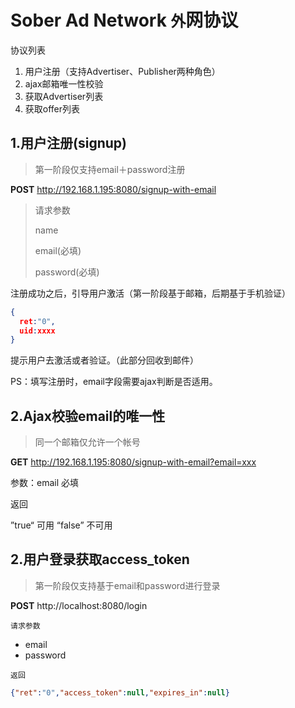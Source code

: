 # Sober Ad Network `外`网协议

协议列表

1. 用户注册（支持Advertiser、Publisher两种角色）
2. ajax邮箱唯一性校验
3. 获取Advertiser列表
4. 获取offer列表

## 1.用户注册(signup)

> 第一阶段仅支持email＋password注册

**POST** http://192.168.1.195:8080/signup-with-email

> 请求参数
> 
> name
> 
> email(必填)
> 
> password(必填)

注册成功之后，引导用户激活（第一阶段基于邮箱，后期基于手机验证）

``` JSON
{
  ret:"0",
  uid:xxxx
}
```

提示用户去激活或者验证。（此部分回收到邮件）

PS：填写注册时，email字段需要ajax判断是否适用。

## 2.Ajax校验email的唯一性

> 同一个邮箱仅允许一个帐号

**GET** http://192.168.1.195:8080/signup-with-email?email=xxx

参数：email 必填

返回

”true“ 可用 “false” 不可用



## 2.用户登录获取access_token

> 第一阶段仅支持基于email和password进行登录

**POST** http://localhost:8080/login

`请求参数`

* email 
* password

`返回`

``` json
{"ret":"0","access_token":null,"expires_in":null}
```